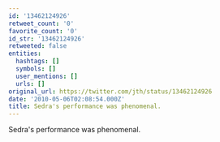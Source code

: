 ```yaml
---
id: '13462124926'
retweet_count: '0'
favorite_count: '0'
id_str: '13462124926'
retweeted: false
entities:
  hashtags: []
  symbols: []
  user_mentions: []
  urls: []
original_url: https://twitter.com/jth/status/13462124926
date: '2010-05-06T02:08:54.000Z'
title: Sedra's performance was phenomenal.
---
```


Sedra's performance was phenomenal.